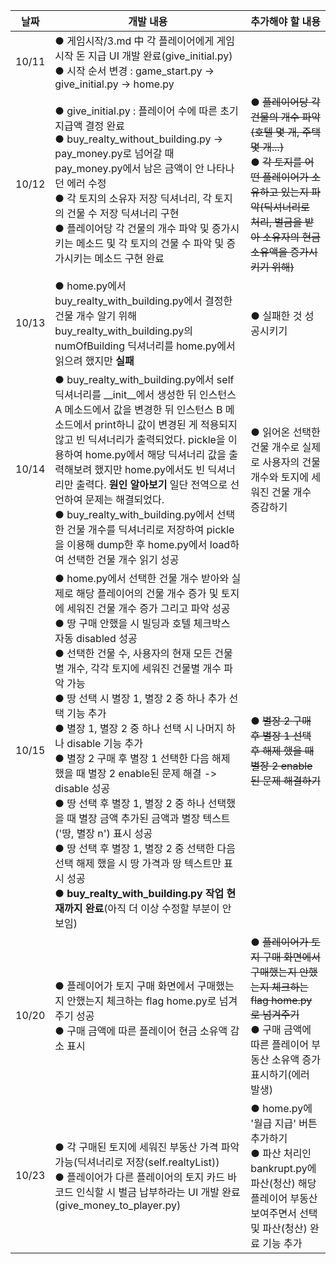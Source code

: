 날짜 | 개발 내용 | 추가해야 할 내용
-|-|-|
10/11 | ● 게임시작/3.md 中 각 플레이어에게 게임 시작 돈 지급 UI 개발 완료(give_initial.py) <br> ● 시작 순서 변경 : game_start.py -> give_initial.py -> home.py
10/12 | ● give_initial.py : 플레이어 수에 따른 초기 지급액 결정 완료 <br> ● buy_realty_without_building.py -> pay_money.py로 넘어갈 때 pay_money.py에서 남은 금액이 안 나타나던 에러 수정 <br>  ● 각 토지의 소유자 저장 딕셔너리, 각 토지의 건물 수 저장 딕셔너리 구현 <br> ● 플레이어당 각 건물의 개수 파악 및 증가시키는 메소드 및 각 토지의 건물 수 파악 및 증가시키는 메소드 구현 완료 | ● ~~플레이어당 각 건물의 개수 파악(호텔 몇 개, 주택 몇 개...)~~ <br> ● ~~각 토지를 어떤 플레이어가 소유하고 있는지 파악(딕셔너리로 처리, 벌금을 받아 소유자의 현금 소유액을 증가시키기 위해)~~
10/13 | ● home.py에서 buy_realty_with_building.py에서 결정한 건물 개수 알기 위해 buy_realty_with_building.py의 numOfBuilding 딕셔너리를 home.py에서 읽으려 했지만 **실패** | ● 실패한 것 성공시키기
10/14 | ● buy_realty_with_building.py에서 self 딕셔너리를 \_\_init\_\_에서 생성한 뒤 인스턴스 A 메소드에서 값을 변경한 뒤 인스턴스 B 메소드에서 print하니 값이 변경된 게 적용되지 않고 빈 딕셔너리가 출력되었다. pickle을 이용하여 home.py에서 해당 딕셔너리 값을 출력해보려 했지만 home.py에서도 빈 딕셔너리만 출력다.  __원인 알아보기__ 일단 전역으로 선언하여 문제는 해결되었다. <br> ● buy_realty_with_building.py에서 선택한 건물 개수를 딕셔너리로 저장하여 pickle을 이용해 dump한 후 home.py에서 load하여 선택한 건물 개수 읽기 성공 | ● 읽어온 선택한 건물 개수로 실제로 사용자의 건물 개수와 토지에 세워진 건물 개수 증감하기
10/15 | ● home.py에서 선택한 건물 개수 받아와 실제로 해당 플레이어의 건물 개수 증가 및 토지에 세워진 건물 개수 증가 그리고 파악 성공 <br> ● 땅 구매 안했을 시 빌딩과 호텔 체크박스 자동 disabled 성공 <br> ● 선택한 건물 수, 사용자의 현재 모든 건물별 개수, 각각 토지에 세워진 건물별 개수 파악 가능 <br> ● 땅 선택 시 별장 1, 별장 2 중 하나 추가 선택 기능 추가 <br> ● 별장 1, 별장 2 중 하나 선택 시 나머지 하나 disable 기능 추가 <br> ● 별장 2 구매 후 별장 1 선택한 다음 해제 했을 때 별장 2 enable된 문제 해결 -> disable 성공 <br> ● 땅 선택 후 별장 1, 별장 2 중 하나 선택했을 때 별장 금액 추가된 금액과 별장 텍스트('땅, 별장 n') 표시 성공 <br> ● 땅 선택 후 별장 1, 별장 2 중 선택한 다음 선택 해제 했을 시 땅 가격과 땅 텍스트만 표시 성공 <br> ● __buy_realty_with_building.py 작업 현재까지 완료__(아직 더 이상 수정할 부분이 안보임)| ● ~~별장 2 구매 후 별장 1 선택 후 해제 했을 때 별장 2 enable된 문제 해결하기~~ |
10/20 | ● 플레이어가 토지 구매 화면에서 구매했는지 안했는지 체크하는 flag home.py로 넘겨주기 성공 <br> ● 구매 금액에 따른 플레이어 현금 소유액 감소 표시 | ● ~~플레이어가 토지 구매 화면에서 구매했는지 안했는지 체크하는 flag home.py로 넘겨주기~~ <br> ● 구매 금액에 따른 플레이어 부동산 소유액 증가 표시하기(에러 발생)
10/23 | ● 각 구매된 토지에 세워진 부동산 가격 파악 가능(딕셔너리로 저장(self.realtyList)) <br> ● 플레이어가 다른 플레이어의 토지 카드 바코드 인식할 시 벌금 납부하라는 UI 개발 완료(give_money_to_player.py) | ● home.py에 '월급 지급' 버튼 추가하기 <br> ● 파산 처리인 bankrupt.py에 파산(청산) 해당 플레이어 부동산 보여주면서 선택 및 파산(청산) 완료 기능 추가